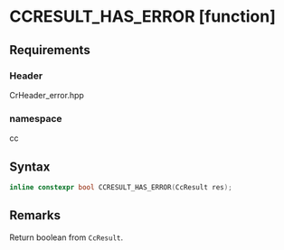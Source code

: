 # CCRESULT_HAS_ERROR [function]

## Requirements
### Header
CrHeader_error.hpp
### namespace
cc

## Syntax


```C++
inline constexpr bool CCRESULT_HAS_ERROR(CcResult res);
```

## Remarks

Return boolean from `CcResult`.

